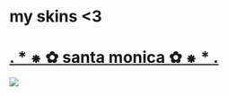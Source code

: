 # my skins <3
# [. * ⁕ ✿ santa  monica ✿ ⁕ * .](https://www.dropbox.com/s/8j6w25m2hnk5vfy/tko.osk?dl=0)
![ ](https://imgur.com/wdzHf3z)